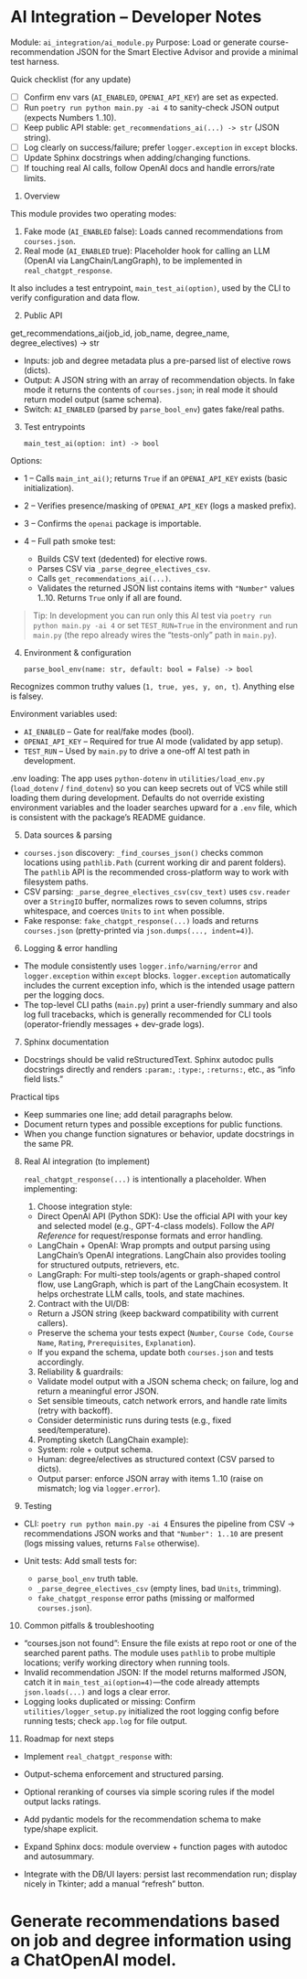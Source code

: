 # AI Integration – Developer Notes

Module: `ai_integration/ai_module.py`
Purpose: Load or generate course-recommendation JSON for the Smart Elective Advisor and provide a minimal test harness.

Quick checklist (for any update)

- [ ] Confirm env vars (`AI_ENABLED`, `OPENAI_API_KEY`) are set as expected.
- [ ] Run `poetry run python main.py -ai 4` to sanity-check JSON output (expects Numbers 1..10).
- [ ] Keep public API stable: `get_recommendations_ai(...) -> str` (JSON string).
- [ ] Log clearly on success/failure; prefer `logger.exception` in `except` blocks.
- [ ] Update Sphinx docstrings when adding/changing functions.
- [ ] If touching real AI calls, follow OpenAI docs and handle errors/rate limits.

1. Overview

This module provides two operating modes:

1. Fake mode (`AI_ENABLED` false): Loads canned recommendations from `courses.json`.
2. Real mode (`AI_ENABLED` true): Placeholder hook for calling an LLM (OpenAI via LangChain/LangGraph), to be implemented in `real_chatgpt_response`.

It also includes a test entrypoint, `main_test_ai(option)`, used by the CLI to verify configuration and data flow.

2. Public API

get_recommendations_ai(job_id, job_name, degree_name, degree_electives) -> str

- Inputs: job and degree metadata plus a pre-parsed list of elective rows (dicts).
- Output: A JSON string with an array of recommendation objects. In fake mode it returns the contents of `courses.json`; in real mode it should return model output (same schema).
- Switch: `AI_ENABLED` (parsed by `parse_bool_env`) gates fake/real paths.

3. Test entrypoints

   `main_test_ai(option: int) -> bool`

Options:

- 1 – Calls `main_int_ai()`; returns `True` if an `OPENAI_API_KEY` exists (basic initialization).
- 2 – Verifies presence/masking of `OPENAI_API_KEY` (logs a masked prefix).
- 3 – Confirms the `openai` package is importable.
- 4 – Full path smoke test:

  - Builds CSV text (dedented) for elective rows.
  - Parses CSV via `_parse_degree_electives_csv`.
  - Calls `get_recommendations_ai(...)`.
  - Validates the returned JSON list contains items with `"Number"` values 1..10. Returns `True` only if all are found.

> Tip: In development you can run only this AI test via `poetry run python main.py -ai 4` or set `TEST_RUN=True` in the environment and run `main.py` (the repo already wires the “tests-only” path in `main.py`).

4. Environment & configuration

   `parse_bool_env(name: str, default: bool = False) -> bool`

Recognizes common truthy values (`1, true, yes, y, on, t`). Anything else is falsey.

Environment variables used:

- `AI_ENABLED` – Gate for real/fake modes (bool).
- `OPENAI_API_KEY` – Required for true AI mode (validated by app setup).
- `TEST_RUN` – Used by `main.py` to drive a one-off AI test path in development.

.env loading: The app uses `python-dotenv` in `utilities/load_env.py` (`load_dotenv` / `find_dotenv`) so you can keep secrets out of VCS while still loading them during development. Defaults do not override existing environment variables and the loader searches upward for a `.env` file, which is consistent with the package’s README guidance.

5. Data sources & parsing

- `courses.json` discovery: `_find_courses_json()` checks common locations using `pathlib.Path` (current working dir and parent folders). The `pathlib` API is the recommended cross-platform way to work with filesystem paths.
- CSV parsing: `_parse_degree_electives_csv(csv_text)` uses `csv.reader` over a `StringIO` buffer, normalizes rows to seven columns, strips whitespace, and coerces `Units` to `int` when possible.
- Fake response: `fake_chatgpt_response(...)` loads and returns `courses.json` (pretty-printed via `json.dumps(..., indent=4)`).

6. Logging & error handling

- The module consistently uses `logger.info/warning/error` and `logger.exception` within `except` blocks. `logger.exception` automatically includes the current exception info, which is the intended usage pattern per the logging docs.
- The top-level CLI paths (`main.py`) print a user-friendly summary and also log full tracebacks, which is generally recommended for CLI tools (operator-friendly messages + dev-grade logs).

7. Sphinx documentation

- Docstrings should be valid reStructuredText. Sphinx autodoc pulls docstrings directly and renders `:param:`, `:type:`, `:returns:`, etc., as “info field lists.”

Practical tips

- Keep summaries one line; add detail paragraphs below.
- Document return types and possible exceptions for public functions.
- When you change function signatures or behavior, update docstrings in the same PR.

8. Real AI integration (to implement)

   `real_chatgpt_response(...)` is intentionally a placeholder. When implementing:

   1. Choose integration style:

   - Direct OpenAI API (Python SDK): Use the official API with your key and selected model (e.g., GPT-4-class models). Follow the _API Reference_ for request/response formats and error handling.
   - LangChain + OpenAI: Wrap prompts and output parsing using LangChain’s OpenAI integrations. LangChain also provides tooling for structured outputs, retrievers, etc.
   - LangGraph: For multi-step tools/agents or graph-shaped control flow, use LangGraph, which is part of the LangChain ecosystem. It helps orchestrate LLM calls, tools, and state machines.

   2. Contract with the UI/DB:

   - Return a JSON string (keep backward compatibility with current callers).
   - Preserve the schema your tests expect (`Number`, `Course Code`, `Course Name`, `Rating`, `Prerequisites`, `Explanation`).
   - If you expand the schema, update both `courses.json` and tests accordingly.

   3. Reliability & guardrails:

   - Validate model output with a JSON schema check; on failure, log and return a meaningful error JSON.
   - Set sensible timeouts, catch network errors, and handle rate limits (retry with backoff).
   - Consider deterministic runs during tests (e.g., fixed seed/temperature).

   4. Prompting sketch (LangChain example):

   - System: role + output schema.
   - Human: degree/electives as structured context (CSV parsed to dicts).
   - Output parser: enforce JSON array with items 1..10 (raise on mismatch; log via `logger.error`).

9. Testing

- CLI: `poetry run python main.py -ai 4`
  Ensures the pipeline from CSV → recommendations JSON works and that `"Number": 1..10` are present (logs missing values, returns `False` otherwise).
- Unit tests: Add small tests for:

  - `parse_bool_env` truth table.
  - `_parse_degree_electives_csv` (empty lines, bad `Units`, trimming).
  - `fake_chatgpt_response` error paths (missing or malformed `courses.json`).

10. Common pitfalls & troubleshooting

- “courses.json not found”: Ensure the file exists at repo root or one of the searched parent paths. The module uses `pathlib` to probe multiple locations; verify working directory when running tools.
- Invalid recommendation JSON: If the model returns malformed JSON, catch it in `main_test_ai(option=4)`—the code already attempts `json.loads(...)` and logs a clear error.
- Logging looks duplicated or missing: Confirm `utilities/logger_setup.py` initialized the root logging config before running tests; check `app.log` for file output.

11. Roadmap for next steps

- Implement `real_chatgpt_response` with:

- Output-schema enforcement and structured parsing.
- Optional reranking of courses via simple scoring rules if the model output lacks ratings.
- Add pydantic models for the recommendation schema to make type/shape explicit.
- Expand Sphinx docs: module overview + function pages with autodoc and autosummary.
- Integrate with the DB/UI layers: persist last recommendation run; display nicely in Tkinter; add a manual “refresh” button.

# Generate recommendations based on job and degree information using a ChatOpenAI model.
